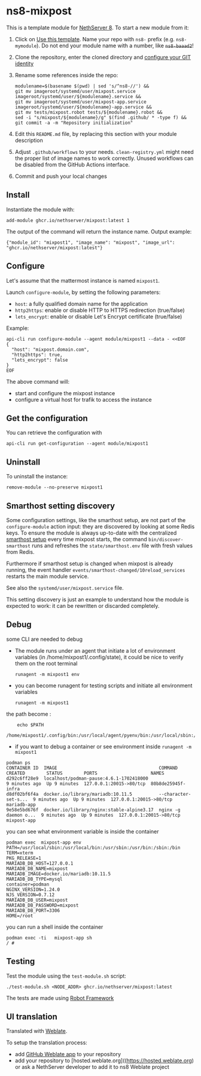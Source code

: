# ns8-mixpost

This is a template module for [NethServer 8](https://github.com/NethServer/ns8-core).
To start a new module from it:

1. Click on [Use this template](https://github.com/NethServer/ns8-mixpost/generate).
   Name your repo with `ns8-` prefix (e.g. `ns8-mymodule`). 
   Do not end your module name with a number, like ~~`ns8-baaad2`~~!

1. Clone the repository, enter the cloned directory and
   [configure your GIT identity](https://git-scm.com/book/en/v2/Getting-Started-First-Time-Git-Setup#_your_identity)

1. Rename some references inside the repo:
   ```
   modulename=$(basename $(pwd) | sed 's/^ns8-//') &&
   git mv imageroot/systemd/user/mixpost.service imageroot/systemd/user/${modulename}.service &&
   git mv imageroot/systemd/user/mixpost-app.service imageroot/systemd/user/${modulename}-app.service && 
   git mv tests/mixpost.robot tests/${modulename}.robot &&
   sed -i "s/mixpost/${modulename}/g" $(find .github/ * -type f) &&
   git commit -a -m "Repository initialization"
   ```

1. Edit this `README.md` file, by replacing this section with your module
   description

1. Adjust `.github/workflows` to your needs. `clean-registry.yml` might
   need the proper list of image names to work correctly. Unused workflows
   can be disabled from the GitHub Actions interface.

1. Commit and push your local changes

## Install

Instantiate the module with:

    add-module ghcr.io/nethserver/mixpost:latest 1

The output of the command will return the instance name.
Output example:

    {"module_id": "mixpost1", "image_name": "mixpost", "image_url": "ghcr.io/nethserver/mixpost:latest"}

## Configure

Let's assume that the mattermost instance is named `mixpost1`.

Launch `configure-module`, by setting the following parameters:
- `host`: a fully qualified domain name for the application
- `http2https`: enable or disable HTTP to HTTPS redirection (true/false)
- `lets_encrypt`: enable or disable Let's Encrypt certificate (true/false)


Example:

```
api-cli run configure-module --agent module/mixpost1 --data - <<EOF
{
  "host": "mixpost.domain.com",
  "http2https": true,
  "lets_encrypt": false
}
EOF
```

The above command will:
- start and configure the mixpost instance
- configure a virtual host for trafik to access the instance

## Get the configuration
You can retrieve the configuration with

```
api-cli run get-configuration --agent module/mixpost1
```

## Uninstall

To uninstall the instance:

    remove-module --no-preserve mixpost1

## Smarthost setting discovery

Some configuration settings, like the smarthost setup, are not part of the
`configure-module` action input: they are discovered by looking at some
Redis keys.  To ensure the module is always up-to-date with the
centralized [smarthost
setup](https://nethserver.github.io/ns8-core/core/smarthost/) every time
mixpost starts, the command `bin/discover-smarthost` runs and refreshes
the `state/smarthost.env` file with fresh values from Redis.

Furthermore if smarthost setup is changed when mixpost is already
running, the event handler `events/smarthost-changed/10reload_services`
restarts the main module service.

See also the `systemd/user/mixpost.service` file.

This setting discovery is just an example to understand how the module is
expected to work: it can be rewritten or discarded completely.

## Debug

some CLI are needed to debug

- The module runs under an agent that initiate a lot of environment variables (in /home/mixpost1/.config/state), it could be nice to verify them
on the root terminal

    `runagent -m mixpost1 env`

- you can become runagent for testing scripts and initiate all environment variables
  
    `runagent -m mixpost1`

 the path become : 
```
    echo $PATH
    /home/mixpost1/.config/bin:/usr/local/agent/pyenv/bin:/usr/local/sbin:/usr/local/bin:/usr/sbin:/usr/bin:/usr/
```

- if you want to debug a container or see environment inside
 `runagent -m mixpost1`
 ```
podman ps
CONTAINER ID  IMAGE                                      COMMAND               CREATED        STATUS        PORTS                    NAMES
d292c6ff28e9  localhost/podman-pause:4.6.1-1702418000                          9 minutes ago  Up 9 minutes  127.0.0.1:20015->80/tcp  80b8de25945f-infra
d8df02bf6f4a  docker.io/library/mariadb:10.11.5          --character-set-s...  9 minutes ago  Up 9 minutes  127.0.0.1:20015->80/tcp  mariadb-app
9e58e5bd676f  docker.io/library/nginx:stable-alpine3.17  nginx -g daemon o...  9 minutes ago  Up 9 minutes  127.0.0.1:20015->80/tcp  mixpost-app
```

you can see what environment variable is inside the container
```
podman exec  mixpost-app env
PATH=/usr/local/sbin:/usr/local/bin:/usr/sbin:/usr/bin:/sbin:/bin
TERM=xterm
PKG_RELEASE=1
MARIADB_DB_HOST=127.0.0.1
MARIADB_DB_NAME=mixpost
MARIADB_IMAGE=docker.io/mariadb:10.11.5
MARIADB_DB_TYPE=mysql
container=podman
NGINX_VERSION=1.24.0
NJS_VERSION=0.7.12
MARIADB_DB_USER=mixpost
MARIADB_DB_PASSWORD=mixpost
MARIADB_DB_PORT=3306
HOME=/root
```

you can run a shell inside the container

```
podman exec -ti   mixpost-app sh
/ # 
```
## Testing

Test the module using the `test-module.sh` script:


    ./test-module.sh <NODE_ADDR> ghcr.io/nethserver/mixpost:latest

The tests are made using [Robot Framework](https://robotframework.org/)

## UI translation

Translated with [Weblate](https://hosted.weblate.org/projects/ns8/).

To setup the translation process:

- add [GitHub Weblate app](https://docs.weblate.org/en/latest/admin/continuous.html#github-setup) to your repository
- add your repository to [hosted.weblate.org]((https://hosted.weblate.org) or ask a NethServer developer to add it to ns8 Weblate project
